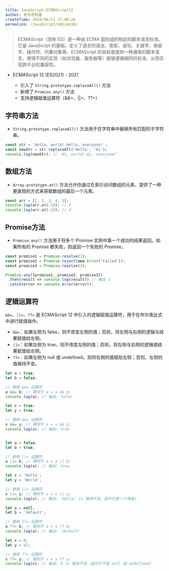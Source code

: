 ```yaml
---
title: JavaScript-ECMAScript12
author: 老木求知者
createTime: 2024/08/13 17:06:26
permalink: /JavaScript/n01imn38/
---
```

> ECMAScript（简称 ES）是一种由 ECMA 国际组织制定的脚本语言标准。它是 JavaScript 的基础，定义了语言的语法、类型、语句、关键字、保留字、操作符、内置对象等。ECMAScript 的目标是提供一种通用的脚本语言，使得不同的实现（如浏览器、服务器等）能够遵循相同的标准，从而实现跨平台的兼容性。

-   ECMAScript 12 (ES2021) - 2021
   
    -   引入了 `String.prototype.replaceAll()` 方法
    -   新增了 `Promise.any()` 方法
    -   支持逻辑赋值运算符（&&=、||=、??=）


## 字符串方法

-   `String.prototype.replaceAll()` 方法用于在字符串中替换所有匹配的子字符串。

```js
const str = 'Hello, world! Hello, everyone!';
const newStr = str.replaceAll('Hello', 'Hi');
console.log(newStr); // 'Hi, world! Hi, everyone!'
```

## 数组方法
-   `Array.prototype.at()` 方法允许你通过负索引访问数组的元素，提供了一种更直观的方式来获取数组的最后一个元素。
```js
const arr = [1, 2, 3, 4, 5];
console.log(arr.at(-1)); // 5
console.log(arr.at(-2)); // 4
```

## Promise方法

-   `Promise.any()` 方法用于将多个 Promise 实例中第一个成功的结果返回。如果所有的 Promise 都失败，则返回一个失败的 Promise。

```js
const promise1 = Promise.resolve(1);
const promise2 = Promise.reject(new Error('Failed'));
const promise3 = Promise.resolve(3);

Promise.any([promise1, promise2, promise3])
 .then(result => console.log(result)) // 输出 1
 .catch(error => console.error(error)); 
```

## 逻辑运算符
`&&=`、`||=`、`??=` 是 ECMAScript 12 中引入的逻辑赋值运算符，用于在布尔表达式中进行赋值操作。

-   `&&=`：如果左侧为 false，则不改变左侧的值；否则，将左侧与右侧的逻辑与结果赋值给左侧。
-   `||=`：如果左侧为 true，则不改变左侧的值；否则，将左侧与右侧的逻辑或结果赋值给左侧。
-   `??=`：如果左侧为 null 或 undefined，则将右侧的值赋给左侧；否则，左侧的值保持不变。

```js
let a = true;
let b = false;

// 使用 &&= 运算符
a &&= b; // 等同于 a = a && b;
console.log(a); // 输出: false

let x = true;
let y = true;

// 使用 &&= 运算符
x &&= y; // 等同于 x = x && y;
console.log(x); // 输出: true
```
```js

let a = false;
let b = true;

// 使用 ||= 运算符
a ||= b; // 等同于 a = a || b;
console.log(a); // 输出: true

let x = 'Hello';
let y = 'World';

// 使用 ||= 运算符
x ||= y; // 等同于 x = x || y;
console.log(x); // 输出: 'Hello' (x 保持不变，因为它是一个真值)
```
```js
let a = null;
let b = 'default';

// 使用 ??= 运算符
a ??= b; // 等同于 a = a ?? b;
console.log(a); // 输出: 'default'

let x = 0;
let y = 42;

// 使用 ??= 运算符
x ??= y; // 等同于 x = x ?? y;
console.log(x); // 输出: 0 (x 保持不变，因为它不是 null 或 undefined)
```
